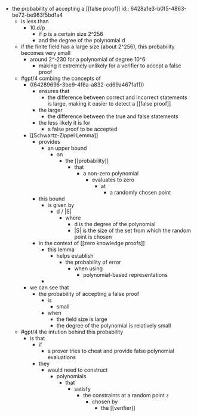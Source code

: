- the probability of accepting a [[false proof]]
  id:: 6428a1e3-b0f5-4863-be72-be983f5bd1a4
	- is less than
		- 10.d/p
			- if p is a certain size 2^256
			- and the degree of the polynomial d
	- if the finite field has a large size (about 2^256), this probability becomes very small
		- around 2^-230 for a polynomial of degree 10^6
			- making it extremely unlikely for a verifier to accept a false proof
	- #gpt/4 combing the concepts of
		- ((64289696-3be9-4f6a-a832-cd69a4671a11))
			- ensures that
				- the difference between correct and incorrect statements is large, making it easier to detect a [[false proof]]
			- the larger
				- the difference between the true and false statements
			- the less likely it is for
				- a false proof to be accepted
		- [[Schwartz-Zippel Lemma]]
			- provides
				- an upper bound
					- on
						- the [[probability]]
							- that
								- a non-zero polynomial
									- evaluates to zero
										- at
											- a randomly chosen point
			- this bound
				- is given by
					- d / |S|
						- where
							- d is the degree of the polynomial
							- |S| is the size of the set from which the random point is chosen
			- in the context of [[zero knowledge proofs]]
				- this lemma
					- helps establish
						- the probability of error
							- when using
								- polynomial-based representations
				-
		- we can see that
			- the probability of accepting a false proof
				- is
					- small
				- when
					- the field size is large
					- the degree of the polynomial is relatively small
	- #gpt/4 the intution behind this probability
		- is that
			- if
				- a prover tries to cheat and provide false polynomial evaluations
			- they
				- would need to construct
					- polynomials
						- that
							- satisfy
								- the constraints at a random point `z`
									- chosen by
										- the [[verifier]]